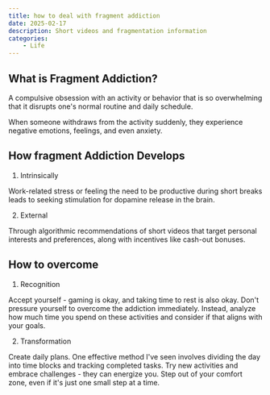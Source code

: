 ```yaml
---
title: how to deal with fragment addiction
date: 2025-02-17
description: Short videos and fragmentation information
categories:
    - Life
---
```


## What is Fragment Addiction?

A compulsive obsession with an activity or behavior that is so overwhelming that it disrupts one's normal routine and daily schedule.

When someone withdraws from the activity suddenly, they experience negative emotions, feelings, and even anxiety.

## How fragment Addiction Develops

1. Intrinsically

Work-related stress or feeling the need to be productive during short breaks 
leads to seeking stimulation for dopamine release in the brain.

2. External

Through algorithmic recommendations of short videos that target personal interests and preferences, 
along with incentives like cash-out bonuses.

## How to overcome

1. Recognition

Accept yourself - gaming is okay, and taking time to rest is also okay.
Don't pressure yourself to overcome the addiction immediately. Instead, analyze how much time you spend on these activities and consider if that aligns with your goals.

2. Transformation

Create daily plans. One effective method I've seen involves dividing the day into time blocks and tracking completed tasks.
Try new activities and embrace challenges - they can energize you.
Step out of your comfort zone, even if it's just one small step at a time.

